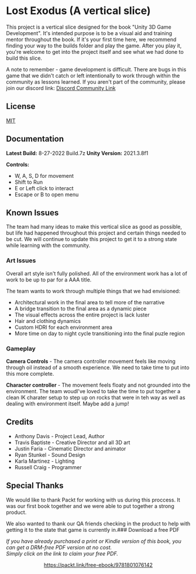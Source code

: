 



# Lost Exodus (A vertical slice)

This project is a vertical slice designed for the book "Unity 3D Game Development". 
It's intended purpose is to be a visual aid and training mentor throughout the book.
If it's your first time here, we recommend finding your way to the builds folder and play the game.
After you play it, you're welcome to get into the project itself and see what we had done to build this slice.

A note to remember - game development is difficult. There are bugs in this game that we didn't catch or left intentionally
to work through within the community as lessons learned. If you aren't part of the community, please join our discord link: 
[Discord Community Link](https://discord.gg/dHnGytk2sU)


## License

[MIT](https://choosealicense.com/licenses/mit/)


## Documentation
**Latest Build:** 8-27-2022 Build.7z
**Unity Version:** 2021.3.8f1

**Controls:**
- W, A, S, D for movement
- Shift to Run
- E or Left click to interact
- Escape or B to open menu




## Known Issues
The team had many ideas to make this vertical slice as good as possible, but life had happened throughout this project
and certain things needed to be cut. We will continue to update this project to get it to a strong state while learning with the community.

### Art Issues
Overall art style isn't fully polished. All of the environment work has a lot of work to be up to par for a AAA title.

The team wants to work through multiple things that we had envisioned:
- Architectural work in the final area to tell more of the narrative
- A bridge transition to the final area as a dynamic piece
- The visual effects across the entire project is lack luster
- Hair and clothing dynamics
- Custom HDRI for each environment area
- More time on day to night cycle transitioning into the final puzle region
### Gameplay
**Camera Controls** - The camera controller movement feels like moving through oil instead of a smooth experience.
We need to take time to put into this more complete.

**Character controller** - The movement feels floaty and not grounded into the environment. The team woudl've loved to 
take the time to put together a clean IK charater setup to step up on rocks that were in teh way as well
as dealing with environment itself. Maybe add a jump!


## Credits

- Anthony Davis - Project Lead, Author
- Travis Baptiste - Creative Director and all 3D art
- Justin Faria - Cinematic Director and animator
- Ryan Stunkel - Sound Design
- Karla Martinez - Lighting
- Russell Craig - Programmer



## Special Thanks
We would like to thank Packt for working with us during this proccess. It was our first book
together and we were able to put together a strong product.

We also wanted to thank our QA friends checking in the product to help with getting it to the state that game is currently in.### Download a free PDF

 <i>If you have already purchased a print or Kindle version of this book, you can get a DRM-free PDF version at no cost.<br>Simply click on the link to claim your free PDF.</i>
<p align="center"> <a href="https://packt.link/free-ebook/9781801076142">https://packt.link/free-ebook/9781801076142 </a> </p>